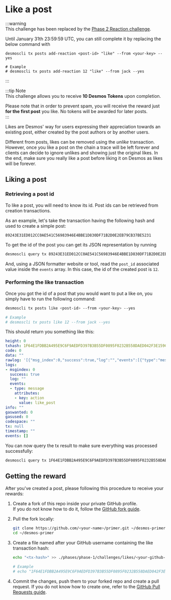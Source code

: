 # Like a post
:::warning  
This challenge has been replaced by the [Phase 2 Reaction challenge](phase-2/add-reaction.md). 

Until January 31th 23:59:59 UTC, you can still complete it by replacing the below command with 

```
desmoscli tx posts add-reaction <post-id> "like" --from <your-key> --yes

# Example 
# desmoscli tx posts add-reaction 12 "like" --from jack --yes
```
:::

:::tip Note  
This challenge allows you to receive **10 Desmos Tokens** upon completion.  

Please note that in order to prevent spam, you will receive the reward just **for the first post** you like. No tokens will be awarded for later posts.  
:::  

Likes are Desmos' way for users expressing their appreciation towards an existing post, either created by the post authors or by another users. 

Different from posts, likes can be removed using the _unlike_ transaction. However, once you like a post on the chain a trace will be left forever and clients can decide to ignore unlikes and showing just the original likes. In the end, make sure you really like a post before liking it on Desmos as likes will be forever. 

## Liking a post
### Retrieving a post id 
To like a post, you will need to know its id. Post ids can be retrieved from creation transactions. 

As an example, let's take the transaction having the following hash and used to create a simple post: 

```
89243E31ED012CC0AE541C56983946E4BBE1D830DF71B2D0E2EB79CB37BE5231
```

To get the id of the post you can get its JSON representation by running 

```bash
desmoscli query tx 89243E31ED012CC0AE541C56983946E4BBE1D830DF71B2D0E2EB79CB37BE5231 --output json
```

And, using a JSON formatter website or tool, read the `post_id` associated value inside the `events` array. In this case, the id of the created post is `12`. 

### Performing the like transaction
Once you got the id of a post that you would want to put a like on, you simply have to run the following command: 

```bash
desmoscli tx posts like <post-id> --from <your-key> --yes

# Example 
# desmoscli tx posts like 12 --from jack --yes
```

This should return you something like this: 

```yml
height: 0
txhash: 1F64E1FDBB2A495E9C6F9AEDFD397B3B55DF0895F0232B558DAED042F3E159C9
code: 0
data: ""
rawlog: '[{"msg_index":0,"success":true,"log":"","events":[{"type":"message","attributes":[{"key":"action","value":"like_post"}]}]}]'
logs:
- msgindex: 0
  success: true
  log: ""
  events:
  - type: message
    attributes:
    - key: action
      value: like_post
info: ""
gaswanted: 0
gasused: 0
codespace: ""
tx: null
timestamp: ""
events: []
```

You can now query the tx result to make sure everything was processed successfully: 

```bash
desmoscli query tx 1F64E1FDBB2A495E9C6F9AEDFD397B3B55DF0895F0232B558DAED042F3E159C9 --output json
```

## Getting the reward 
After you've created a post, please following this procedure to receive your rewards: 

1. Create a fork of this repo inside your private GitHub profile.  
   If you do not know how to do it, follow the [GitHub fork guide](https://help.github.com/en/github/getting-started-with-github/fork-a-repo).

2. Pull the fork locally:  
   ```bash
   git clone https://github.com/<your-name>/primer.git ~/desmos-primer
   cd ~/desmos-primer
   ```

3. Create a file named after your GitHub username containing the like transaction hash:    
   ```bash
   echo "<tx-hash>" >> ./phases/phase-1/challenges/likes/<your-github-name>
   
   # Example
   # echo "1F64E1FDBB2A495E9C6F9AEDFD397B3B55DF0895F0232B558DAED042F3E159C9" >> ./phases/phase-1/challenges/likes/RiccardoM
   ```

4. Commit the changes, push them to your forked repo and create a pull request. If you do not know how to create one, refer to the [GitHub Pull Requests guide](https://help.github.com/en/github/collaborating-with-issues-and-pull-requests/creating-a-pull-request).
